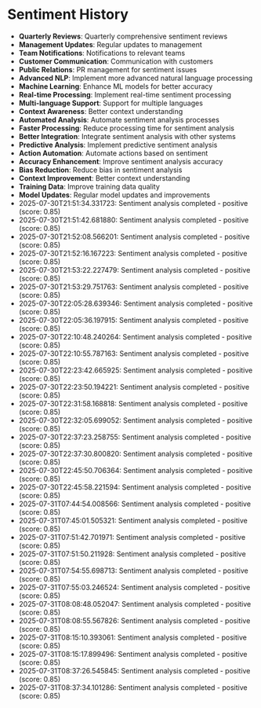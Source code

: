 # Sentiment History

- **Quarterly Reviews**: Quarterly comprehensive sentiment reviews
- **Management Updates**: Regular updates to management
- **Team Notifications**: Notifications to relevant teams
- **Customer Communication**: Communication with customers
- **Public Relations**: PR management for sentiment issues
- **Advanced NLP**: Implement more advanced natural language processing
- **Machine Learning**: Enhance ML models for better accuracy
- **Real-time Processing**: Implement real-time sentiment processing
- **Multi-language Support**: Support for multiple languages
- **Context Awareness**: Better context understanding
- **Automated Analysis**: Automate sentiment analysis processes
- **Faster Processing**: Reduce processing time for sentiment analysis
- **Better Integration**: Integrate sentiment analysis with other systems
- **Predictive Analysis**: Implement predictive sentiment analysis
- **Action Automation**: Automate actions based on sentiment
- **Accuracy Enhancement**: Improve sentiment analysis accuracy
- **Bias Reduction**: Reduce bias in sentiment analysis
- **Context Improvement**: Better context understanding
- **Training Data**: Improve training data quality
- **Model Updates**: Regular model updates and improvements
- 2025-07-30T21:51:34.331723: Sentiment analysis completed - positive (score: 0.85)
- 2025-07-30T21:51:42.681880: Sentiment analysis completed - positive (score: 0.85)
- 2025-07-30T21:52:08.566201: Sentiment analysis completed - positive (score: 0.85)
- 2025-07-30T21:52:16.167223: Sentiment analysis completed - positive (score: 0.85)
- 2025-07-30T21:53:22.227479: Sentiment analysis completed - positive (score: 0.85)
- 2025-07-30T21:53:29.751763: Sentiment analysis completed - positive (score: 0.85)
- 2025-07-30T22:05:28.639346: Sentiment analysis completed - positive (score: 0.85)
- 2025-07-30T22:05:36.197915: Sentiment analysis completed - positive (score: 0.85)
- 2025-07-30T22:10:48.240264: Sentiment analysis completed - positive (score: 0.85)
- 2025-07-30T22:10:55.787163: Sentiment analysis completed - positive (score: 0.85)
- 2025-07-30T22:23:42.665925: Sentiment analysis completed - positive (score: 0.85)
- 2025-07-30T22:23:50.194221: Sentiment analysis completed - positive (score: 0.85)
- 2025-07-30T22:31:58.168818: Sentiment analysis completed - positive (score: 0.85)
- 2025-07-30T22:32:05.699052: Sentiment analysis completed - positive (score: 0.85)
- 2025-07-30T22:37:23.258755: Sentiment analysis completed - positive (score: 0.85)
- 2025-07-30T22:37:30.800820: Sentiment analysis completed - positive (score: 0.85)
- 2025-07-30T22:45:50.706364: Sentiment analysis completed - positive (score: 0.85)
- 2025-07-30T22:45:58.221594: Sentiment analysis completed - positive (score: 0.85)
- 2025-07-31T07:44:54.008566: Sentiment analysis completed - positive (score: 0.85)
- 2025-07-31T07:45:01.505321: Sentiment analysis completed - positive (score: 0.85)
- 2025-07-31T07:51:42.701971: Sentiment analysis completed - positive (score: 0.85)
- 2025-07-31T07:51:50.211928: Sentiment analysis completed - positive (score: 0.85)
- 2025-07-31T07:54:55.698713: Sentiment analysis completed - positive (score: 0.85)
- 2025-07-31T07:55:03.246524: Sentiment analysis completed - positive (score: 0.85)
- 2025-07-31T08:08:48.052047: Sentiment analysis completed - positive (score: 0.85)
- 2025-07-31T08:08:55.567826: Sentiment analysis completed - positive (score: 0.85)
- 2025-07-31T08:15:10.393061: Sentiment analysis completed - positive (score: 0.85)
- 2025-07-31T08:15:17.899496: Sentiment analysis completed - positive (score: 0.85)
- 2025-07-31T08:37:26.545845: Sentiment analysis completed - positive (score: 0.85)
- 2025-07-31T08:37:34.101286: Sentiment analysis completed - positive (score: 0.85)
